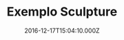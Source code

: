 ---
templateKey: sculpture-post
color: 2
title: Exemplo Sculpture
date: 2016-12-17T15:04:10.000Z
thumbnail: /img/thumbnail.jpg
illustration: /img/illustration.jpg
description: This is just a small example of a Sculpture
details: Rocks and stones. 99x99. 12/2010
---
